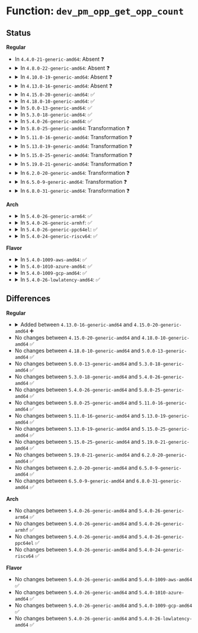 # Function: <code>dev_pm_opp_get_opp_count</code>

## Status
<b>Regular</b>
<ul>
<li>
In <code>4.4.0-21-generic-amd64</code>: Absent ❓
</li>
<li>
<details>
<summary>In <code>4.8.0-22-generic-amd64</code>: Absent ❓</summary>

```json
{
  "name": "dev_pm_opp_get_opp_count",
  "collision_type": "Unique Static",
  "inline_type": "Full",
  "funcs": [
    {
      "addr": 0,
      "name": "dev_pm_opp_get_opp_count",
      "external": false,
      "loc": "include/linux/pm_opp.h:88",
      "file": "drivers/devfreq/devfreq.c",
      "inline": "declared, inlined",
      "caller_inline": [],
      "caller_func": []
    }
  ],
  "symbols": []
}
```
</details>
</li>
<li>
<details>
<summary>In <code>4.10.0-19-generic-amd64</code>: Absent ❓</summary>

```json
{
  "name": "dev_pm_opp_get_opp_count",
  "collision_type": "Unique Static",
  "inline_type": "Full",
  "funcs": [
    {
      "addr": 0,
      "name": "dev_pm_opp_get_opp_count",
      "external": false,
      "loc": "include/linux/pm_opp.h:142",
      "file": "drivers/devfreq/devfreq.c",
      "inline": "declared, inlined",
      "caller_inline": [],
      "caller_func": []
    }
  ],
  "symbols": []
}
```
</details>
</li>
<li>
<details>
<summary>In <code>4.13.0-16-generic-amd64</code>: Absent ❓</summary>

```json
{
  "name": "dev_pm_opp_get_opp_count",
  "collision_type": "Unique Static",
  "inline_type": "Full",
  "funcs": [
    {
      "addr": 0,
      "name": "dev_pm_opp_get_opp_count",
      "external": false,
      "loc": "include/linux/pm_opp.h:156",
      "file": "drivers/devfreq/devfreq.c",
      "inline": "declared, inlined",
      "caller_inline": [],
      "caller_func": []
    }
  ],
  "symbols": []
}
```
</details>
</li>
<li>
<details>
<summary>In <code>4.15.0-20-generic-amd64</code>: ✅</summary>

```c
int dev_pm_opp_get_opp_count(struct device * dev)
```

```json
{
  "name": "dev_pm_opp_get_opp_count",
  "collision_type": "Unique Global",
  "inline_type": "No",
  "funcs": [
    {
      "addr": 18446744071587054752,
      "name": "dev_pm_opp_get_opp_count",
      "external": true,
      "loc": "drivers/opp/core.c:312",
      "file": "drivers/opp/core.c",
      "inline": "seen, unknown",
      "caller_inline": [],
      "caller_func": [
        "drivers/thermal/devfreq_cooling.c:of_devfreq_cooling_register_power",
        "drivers/opp/cpu.c:dev_pm_opp_init_cpufreq_table"
      ]
    }
  ],
  "symbols": [
    {
      "addr": 18446744071587054752,
      "name": "dev_pm_opp_get_opp_count",
      "section": ".text",
      "bind": "STB_GLOBAL",
      "size": 147
    }
  ]
}
```
</details>
</li>
<li>
<details>
<summary>In <code>4.18.0-10-generic-amd64</code>: ✅</summary>

```c
int dev_pm_opp_get_opp_count(struct device * dev)
```

```json
{
  "name": "dev_pm_opp_get_opp_count",
  "collision_type": "Unique Global",
  "inline_type": "No",
  "funcs": [
    {
      "addr": 18446744071587355904,
      "name": "dev_pm_opp_get_opp_count",
      "external": true,
      "loc": "drivers/opp/core.c:327",
      "file": "drivers/opp/core.c",
      "inline": "seen, unknown",
      "caller_inline": [],
      "caller_func": [
        "drivers/thermal/devfreq_cooling.c:of_devfreq_cooling_register_power",
        "drivers/opp/cpu.c:dev_pm_opp_init_cpufreq_table"
      ]
    }
  ],
  "symbols": [
    {
      "addr": 18446744071587355904,
      "name": "dev_pm_opp_get_opp_count",
      "section": ".text",
      "bind": "STB_GLOBAL",
      "size": 117
    }
  ]
}
```
</details>
</li>
<li>
<details>
<summary>In <code>5.0.0-13-generic-amd64</code>: ✅</summary>

```c
int dev_pm_opp_get_opp_count(struct device * dev)
```

```json
{
  "name": "dev_pm_opp_get_opp_count",
  "collision_type": "Unique Global",
  "inline_type": "No",
  "funcs": [
    {
      "addr": 18446744071587535344,
      "name": "dev_pm_opp_get_opp_count",
      "external": true,
      "loc": "drivers/opp/core.c:311",
      "file": "drivers/opp/core.c",
      "inline": "seen, unknown",
      "caller_inline": [],
      "caller_func": [
        "drivers/thermal/devfreq_cooling.c:of_devfreq_cooling_register_power",
        "drivers/opp/cpu.c:dev_pm_opp_init_cpufreq_table"
      ]
    }
  ],
  "symbols": [
    {
      "addr": 18446744071587535344,
      "name": "dev_pm_opp_get_opp_count",
      "section": ".text",
      "bind": "STB_GLOBAL",
      "size": 122
    }
  ]
}
```
</details>
</li>
<li>
<details>
<summary>In <code>5.3.0-18-generic-amd64</code>: ✅</summary>

```c
int dev_pm_opp_get_opp_count(struct device * dev)
```

```json
{
  "name": "dev_pm_opp_get_opp_count",
  "collision_type": "Unique Global",
  "inline_type": "No",
  "funcs": [
    {
      "addr": 18446744071587809232,
      "name": "dev_pm_opp_get_opp_count",
      "external": true,
      "loc": "drivers/opp/core.c:326",
      "file": "drivers/opp/core.c",
      "inline": "seen, unknown",
      "caller_inline": [],
      "caller_func": [
        "drivers/thermal/devfreq_cooling.c:of_devfreq_cooling_register_power",
        "drivers/opp/cpu.c:dev_pm_opp_init_cpufreq_table",
        "drivers/devfreq/devfreq.c:devfreq_add_device"
      ]
    }
  ],
  "symbols": [
    {
      "addr": 18446744071587809232,
      "name": "dev_pm_opp_get_opp_count",
      "section": ".text",
      "bind": "STB_GLOBAL",
      "size": 108
    }
  ]
}
```
</details>
</li>
<li>
<details>
<summary>In <code>5.4.0-26-generic-amd64</code>: ✅</summary>

```c
int dev_pm_opp_get_opp_count(struct device * dev)
```

```json
{
  "name": "dev_pm_opp_get_opp_count",
  "collision_type": "Unique Global",
  "inline_type": "No",
  "funcs": [
    {
      "addr": 18446744071588014400,
      "name": "dev_pm_opp_get_opp_count",
      "external": true,
      "loc": "drivers/opp/core.c:326",
      "file": "drivers/opp/core.c",
      "inline": "seen, unknown",
      "caller_inline": [],
      "caller_func": [
        "drivers/thermal/devfreq_cooling.c:of_devfreq_cooling_register_power",
        "drivers/opp/cpu.c:dev_pm_opp_init_cpufreq_table",
        "drivers/devfreq/devfreq.c:devfreq_add_device"
      ]
    }
  ],
  "symbols": [
    {
      "addr": 18446744071588014400,
      "name": "dev_pm_opp_get_opp_count",
      "section": ".text",
      "bind": "STB_GLOBAL",
      "size": 108
    }
  ]
}
```
</details>
</li>
<li>
<details>
<summary>In <code>5.8.0-25-generic-amd64</code>: Transformation ❓</summary>

```c
int dev_pm_opp_get_opp_count(struct device * dev)
```

```json
{
  "name": "dev_pm_opp_get_opp_count",
  "collision_type": "Unique Global",
  "inline_type": "No",
  "funcs": [
    {
      "addr": 0,
      "name": "dev_pm_opp_get_opp_count",
      "external": true,
      "loc": "drivers/opp/core.c:326",
      "file": "drivers/opp/core.c",
      "inline": "seen, unknown",
      "caller_inline": [],
      "caller_func": [
        "drivers/thermal/devfreq_cooling.c:devfreq_cooling_gen_tables",
        "drivers/opp/cpu.c:dev_pm_opp_init_cpufreq_table",
        "drivers/devfreq/devfreq.c:set_freq_table"
      ]
    }
  ],
  "symbols": [
    {
      "addr": 18446744071588877410,
      "name": "dev_pm_opp_get_opp_count.cold",
      "section": ".text",
      "bind": "STB_LOCAL",
      "size": 31
    },
    {
      "addr": 18446744071588866448,
      "name": "dev_pm_opp_get_opp_count",
      "section": ".text",
      "bind": "STB_GLOBAL",
      "size": 225
    }
  ]
}
```
</details>
</li>
<li>
<details>
<summary>In <code>5.11.0-16-generic-amd64</code>: Transformation ❓</summary>

```c
int dev_pm_opp_get_opp_count(struct device * dev)
```

```json
{
  "name": "dev_pm_opp_get_opp_count",
  "collision_type": "Unique Global",
  "inline_type": "No",
  "funcs": [
    {
      "addr": 0,
      "name": "dev_pm_opp_get_opp_count",
      "external": true,
      "loc": "drivers/opp/core.c:326",
      "file": "drivers/opp/core.c",
      "inline": "seen, unknown",
      "caller_inline": [],
      "caller_func": [
        "drivers/thermal/devfreq_cooling.c:of_devfreq_cooling_register_power",
        "drivers/opp/cpu.c:dev_pm_opp_init_cpufreq_table",
        "drivers/devfreq/devfreq.c:set_freq_table"
      ]
    }
  ],
  "symbols": [
    {
      "addr": 18446744071591596508,
      "name": "dev_pm_opp_get_opp_count.cold",
      "section": ".text",
      "bind": "STB_LOCAL",
      "size": 31
    },
    {
      "addr": 18446744071588882496,
      "name": "dev_pm_opp_get_opp_count",
      "section": ".text",
      "bind": "STB_GLOBAL",
      "size": 225
    }
  ]
}
```
</details>
</li>
<li>
<details>
<summary>In <code>5.13.0-19-generic-amd64</code>: Transformation ❓</summary>

```c
int dev_pm_opp_get_opp_count(struct device * dev)
```

```json
{
  "name": "dev_pm_opp_get_opp_count",
  "collision_type": "Unique Global",
  "inline_type": "No",
  "funcs": [
    {
      "addr": 0,
      "name": "dev_pm_opp_get_opp_count",
      "external": true,
      "loc": "drivers/opp/core.c:356",
      "file": "drivers/opp/core.c",
      "inline": "seen, unknown",
      "caller_inline": [],
      "caller_func": [
        "drivers/thermal/devfreq_cooling.c:of_devfreq_cooling_register_power",
        "drivers/opp/cpu.c:dev_pm_opp_init_cpufreq_table",
        "drivers/devfreq/devfreq.c:devfreq_add_device"
      ]
    }
  ],
  "symbols": [
    {
      "addr": 18446744071591539411,
      "name": "dev_pm_opp_get_opp_count.cold",
      "section": ".text",
      "bind": "STB_LOCAL",
      "size": 31
    },
    {
      "addr": 18446744071588769456,
      "name": "dev_pm_opp_get_opp_count",
      "section": ".text",
      "bind": "STB_GLOBAL",
      "size": 225
    }
  ]
}
```
</details>
</li>
<li>
<details>
<summary>In <code>5.15.0-25-generic-amd64</code>: Transformation ❓</summary>

```c
int dev_pm_opp_get_opp_count(struct device * dev)
```

```json
{
  "name": "dev_pm_opp_get_opp_count",
  "collision_type": "Unique Global",
  "inline_type": "No",
  "funcs": [
    {
      "addr": 0,
      "name": "dev_pm_opp_get_opp_count",
      "external": true,
      "loc": "drivers/opp/core.c:356",
      "file": "drivers/opp/core.c",
      "inline": "seen, unknown",
      "caller_inline": [],
      "caller_func": [
        "drivers/thermal/devfreq_cooling.c:of_devfreq_cooling_register_power",
        "drivers/opp/cpu.c:dev_pm_opp_init_cpufreq_table",
        "drivers/devfreq/devfreq.c:devfreq_add_device"
      ]
    }
  ],
  "symbols": [
    {
      "addr": 18446744071592653713,
      "name": "dev_pm_opp_get_opp_count.cold",
      "section": ".text",
      "bind": "STB_LOCAL",
      "size": 59
    },
    {
      "addr": 18446744071589461152,
      "name": "dev_pm_opp_get_opp_count",
      "section": ".text",
      "bind": "STB_GLOBAL",
      "size": 264
    }
  ]
}
```
</details>
</li>
<li>
<details>
<summary>In <code>5.19.0-21-generic-amd64</code>: Transformation ❓</summary>

```c
int dev_pm_opp_get_opp_count(struct device * dev)
```

```json
{
  "name": "dev_pm_opp_get_opp_count",
  "collision_type": "Unique Global",
  "inline_type": "No",
  "funcs": [
    {
      "addr": 0,
      "name": "dev_pm_opp_get_opp_count",
      "external": true,
      "loc": "drivers/opp/core.c:381",
      "file": "drivers/opp/core.c",
      "inline": "seen, unknown",
      "caller_inline": [],
      "caller_func": [
        "drivers/thermal/devfreq_cooling.c:of_devfreq_cooling_register_power",
        "drivers/opp/cpu.c:dev_pm_opp_init_cpufreq_table",
        "drivers/devfreq/devfreq.c:devfreq_add_device"
      ]
    }
  ],
  "symbols": [
    {
      "addr": 18446744071594538341,
      "name": "dev_pm_opp_get_opp_count.cold",
      "section": ".text",
      "bind": "STB_LOCAL",
      "size": 59
    },
    {
      "addr": 18446744071590938688,
      "name": "dev_pm_opp_get_opp_count",
      "section": ".text",
      "bind": "STB_GLOBAL",
      "size": 278
    }
  ]
}
```
</details>
</li>
<li>
<details>
<summary>In <code>6.2.0-20-generic-amd64</code>: Transformation ❓</summary>

```c
int dev_pm_opp_get_opp_count(struct device * dev)
```

```json
{
  "name": "dev_pm_opp_get_opp_count",
  "collision_type": "Unique Global",
  "inline_type": "No",
  "funcs": [
    {
      "addr": 0,
      "name": "dev_pm_opp_get_opp_count",
      "external": true,
      "loc": "drivers/opp/core.c:425",
      "file": "drivers/opp/core.c",
      "inline": "seen, unknown",
      "caller_inline": [],
      "caller_func": [
        "drivers/thermal/devfreq_cooling.c:of_devfreq_cooling_register_power",
        "drivers/opp/cpu.c:dev_pm_opp_init_cpufreq_table",
        "drivers/devfreq/devfreq.c:devfreq_add_device"
      ]
    }
  ],
  "symbols": [
    {
      "addr": 18446744071596313313,
      "name": "dev_pm_opp_get_opp_count.cold",
      "section": ".text",
      "bind": "STB_LOCAL",
      "size": 28
    },
    {
      "addr": 18446744071592642224,
      "name": "dev_pm_opp_get_opp_count",
      "section": ".text",
      "bind": "STB_GLOBAL",
      "size": 303
    }
  ]
}
```
</details>
</li>
<li>
<details>
<summary>In <code>6.5.0-9-generic-amd64</code>: Transformation ❓</summary>

```c
int dev_pm_opp_get_opp_count(struct device * dev)
```

```json
{
  "name": "dev_pm_opp_get_opp_count",
  "collision_type": "Unique Global",
  "inline_type": "No",
  "funcs": [
    {
      "addr": 0,
      "name": "dev_pm_opp_get_opp_count",
      "external": true,
      "loc": "drivers/opp/core.c:428",
      "file": "drivers/opp/core.c",
      "inline": "seen, unknown",
      "caller_inline": [],
      "caller_func": [
        "drivers/thermal/devfreq_cooling.c:of_devfreq_cooling_register_power",
        "drivers/opp/cpu.c:dev_pm_opp_init_cpufreq_table",
        "drivers/devfreq/devfreq.c:devfreq_add_device"
      ]
    }
  ],
  "symbols": [
    {
      "addr": 18446744071596842167,
      "name": "dev_pm_opp_get_opp_count.cold",
      "section": ".text",
      "bind": "STB_LOCAL",
      "size": 28
    },
    {
      "addr": 18446744071593072720,
      "name": "dev_pm_opp_get_opp_count",
      "section": ".text",
      "bind": "STB_GLOBAL",
      "size": 303
    }
  ]
}
```
</details>
</li>
<li>
<details>
<summary>In <code>6.8.0-31-generic-amd64</code>: Transformation ❓</summary>

```c
int dev_pm_opp_get_opp_count(struct device * dev)
```

```json
{
  "name": "dev_pm_opp_get_opp_count",
  "collision_type": "Unique Global",
  "inline_type": "No",
  "funcs": [
    {
      "addr": 0,
      "name": "dev_pm_opp_get_opp_count",
      "external": true,
      "loc": "drivers/opp/core.c:427",
      "file": "drivers/opp/core.c",
      "inline": "seen, unknown",
      "caller_inline": [],
      "caller_func": [
        "drivers/thermal/devfreq_cooling.c:of_devfreq_cooling_register_power",
        "drivers/opp/cpu.c:dev_pm_opp_init_cpufreq_table",
        "drivers/devfreq/devfreq.c:devfreq_add_device"
      ]
    }
  ],
  "symbols": [
    {
      "addr": 18446744071597767168,
      "name": "dev_pm_opp_get_opp_count.cold",
      "section": ".text",
      "bind": "STB_LOCAL",
      "size": 28
    },
    {
      "addr": 18446744071593824640,
      "name": "dev_pm_opp_get_opp_count",
      "section": ".text",
      "bind": "STB_GLOBAL",
      "size": 303
    }
  ]
}
```
</details>
</li>
</ul>
<b>Arch</b>
<ul>
<li>
<details>
<summary>In <code>5.4.0-26-generic-arm64</code>: ✅</summary>

```c
int dev_pm_opp_get_opp_count(struct device * dev)
```

```json
{
  "name": "dev_pm_opp_get_opp_count",
  "collision_type": "Unique Global",
  "inline_type": "No",
  "funcs": [
    {
      "addr": 18446603336501271168,
      "name": "dev_pm_opp_get_opp_count",
      "external": true,
      "loc": "drivers/opp/core.c:326",
      "file": "drivers/opp/core.c",
      "inline": "seen, unknown",
      "caller_inline": [],
      "caller_func": [
        "drivers/thermal/cpu_cooling.c:__cpufreq_cooling_register",
        "drivers/thermal/devfreq_cooling.c:of_devfreq_cooling_register_power",
        "drivers/opp/cpu.c:dev_pm_opp_init_cpufreq_table",
        "drivers/opp/of.c:dev_pm_opp_of_register_em",
        "drivers/cpufreq/cpufreq-dt.c:cpufreq_init",
        "drivers/devfreq/devfreq.c:devfreq_add_device"
      ]
    }
  ],
  "symbols": [
    {
      "addr": 18446603336501271168,
      "name": "dev_pm_opp_get_opp_count",
      "section": ".text",
      "bind": "STB_GLOBAL",
      "size": 144
    }
  ]
}
```
</details>
</li>
<li>
<details>
<summary>In <code>5.4.0-26-generic-armhf</code>: ✅</summary>

```c
int dev_pm_opp_get_opp_count(struct device * dev)
```

```json
{
  "name": "dev_pm_opp_get_opp_count",
  "collision_type": "Unique Global",
  "inline_type": "No",
  "funcs": [
    {
      "addr": 3233761112,
      "name": "dev_pm_opp_get_opp_count",
      "external": true,
      "loc": "drivers/opp/core.c:326",
      "file": "drivers/opp/core.c",
      "inline": "seen, unknown",
      "caller_inline": [],
      "caller_func": [
        "drivers/thermal/cpu_cooling.c:__cpufreq_cooling_register",
        "drivers/thermal/devfreq_cooling.c:of_devfreq_cooling_register_power",
        "drivers/opp/cpu.c:dev_pm_opp_init_cpufreq_table",
        "drivers/opp/of.c:dev_pm_opp_of_register_em",
        "drivers/cpufreq/cpufreq-dt.c:cpufreq_init",
        "drivers/devfreq/devfreq.c:devfreq_add_device"
      ]
    }
  ],
  "symbols": [
    {
      "addr": 3233761112,
      "name": "dev_pm_opp_get_opp_count",
      "section": ".text",
      "bind": "STB_GLOBAL",
      "size": 132
    }
  ]
}
```
</details>
</li>
<li>
<details>
<summary>In <code>5.4.0-26-generic-ppc64el</code>: ✅</summary>

```c
int dev_pm_opp_get_opp_count(struct device * dev)
```

```json
{
  "name": "dev_pm_opp_get_opp_count",
  "collision_type": "Unique Global",
  "inline_type": "No",
  "funcs": [
    {
      "addr": 13835058055294792992,
      "name": "dev_pm_opp_get_opp_count",
      "external": true,
      "loc": "drivers/opp/core.c:326",
      "file": "drivers/opp/core.c",
      "inline": "seen, unknown",
      "caller_inline": [],
      "caller_func": [
        "drivers/thermal/cpu_cooling.c:__cpufreq_cooling_register",
        "drivers/thermal/devfreq_cooling.c:of_devfreq_cooling_register_power",
        "drivers/opp/cpu.c:dev_pm_opp_init_cpufreq_table",
        "drivers/opp/of.c:dev_pm_opp_of_register_em",
        "drivers/devfreq/devfreq.c:devfreq_add_device"
      ]
    }
  ],
  "symbols": [
    {
      "addr": 13835058055294792992,
      "name": "dev_pm_opp_get_opp_count",
      "section": ".text",
      "bind": "STB_GLOBAL",
      "size": 172
    }
  ]
}
```
</details>
</li>
<li>
<details>
<summary>In <code>5.4.0-24-generic-riscv64</code>: ✅</summary>

```c
int dev_pm_opp_get_opp_count(struct device * dev)
```

```json
{
  "name": "dev_pm_opp_get_opp_count",
  "collision_type": "Unique Global",
  "inline_type": "No",
  "funcs": [
    {
      "addr": 18446743936277947228,
      "name": "dev_pm_opp_get_opp_count",
      "external": true,
      "loc": "drivers/opp/core.c:326",
      "file": "drivers/opp/core.c",
      "inline": "seen, unknown",
      "caller_inline": [],
      "caller_func": [
        "drivers/thermal/devfreq_cooling.c:of_devfreq_cooling_register_power",
        "drivers/opp/of.c:dev_pm_opp_of_register_em",
        "drivers/devfreq/devfreq.c:devfreq_add_device"
      ]
    }
  ],
  "symbols": [
    {
      "addr": 18446743936277947228,
      "name": "dev_pm_opp_get_opp_count",
      "section": ".text",
      "bind": "STB_GLOBAL",
      "size": 136
    }
  ]
}
```
</details>
</li>
</ul>
<b>Flavor</b>
<ul>
<li>
<details>
<summary>In <code>5.4.0-1009-aws-amd64</code>: ✅</summary>

```c
int dev_pm_opp_get_opp_count(struct device * dev)
```

```json
{
  "name": "dev_pm_opp_get_opp_count",
  "collision_type": "Unique Global",
  "inline_type": "No",
  "funcs": [
    {
      "addr": 18446744071587639392,
      "name": "dev_pm_opp_get_opp_count",
      "external": true,
      "loc": "drivers/opp/core.c:326",
      "file": "drivers/opp/core.c",
      "inline": "seen, unknown",
      "caller_inline": [],
      "caller_func": [
        "drivers/thermal/devfreq_cooling.c:of_devfreq_cooling_register_power",
        "drivers/opp/cpu.c:dev_pm_opp_init_cpufreq_table",
        "drivers/devfreq/devfreq.c:devfreq_add_device"
      ]
    }
  ],
  "symbols": [
    {
      "addr": 18446744071587639392,
      "name": "dev_pm_opp_get_opp_count",
      "section": ".text",
      "bind": "STB_GLOBAL",
      "size": 108
    }
  ]
}
```
</details>
</li>
<li>
<details>
<summary>In <code>5.4.0-1010-azure-amd64</code>: ✅</summary>

```c
int dev_pm_opp_get_opp_count(struct device * dev)
```

```json
{
  "name": "dev_pm_opp_get_opp_count",
  "collision_type": "Unique Global",
  "inline_type": "No",
  "funcs": [
    {
      "addr": 18446744071587413264,
      "name": "dev_pm_opp_get_opp_count",
      "external": true,
      "loc": "drivers/opp/core.c:326",
      "file": "drivers/opp/core.c",
      "inline": "seen, unknown",
      "caller_inline": [],
      "caller_func": [
        "drivers/thermal/devfreq_cooling.c:of_devfreq_cooling_register_power",
        "drivers/opp/cpu.c:dev_pm_opp_init_cpufreq_table",
        "drivers/devfreq/devfreq.c:devfreq_add_device"
      ]
    }
  ],
  "symbols": [
    {
      "addr": 18446744071587413264,
      "name": "dev_pm_opp_get_opp_count",
      "section": ".text",
      "bind": "STB_GLOBAL",
      "size": 108
    }
  ]
}
```
</details>
</li>
<li>
<details>
<summary>In <code>5.4.0-1009-gcp-amd64</code>: ✅</summary>

```c
int dev_pm_opp_get_opp_count(struct device * dev)
```

```json
{
  "name": "dev_pm_opp_get_opp_count",
  "collision_type": "Unique Global",
  "inline_type": "No",
  "funcs": [
    {
      "addr": 18446744071587970544,
      "name": "dev_pm_opp_get_opp_count",
      "external": true,
      "loc": "drivers/opp/core.c:326",
      "file": "drivers/opp/core.c",
      "inline": "seen, unknown",
      "caller_inline": [],
      "caller_func": [
        "drivers/thermal/devfreq_cooling.c:of_devfreq_cooling_register_power",
        "drivers/opp/cpu.c:dev_pm_opp_init_cpufreq_table",
        "drivers/devfreq/devfreq.c:devfreq_add_device"
      ]
    }
  ],
  "symbols": [
    {
      "addr": 18446744071587970544,
      "name": "dev_pm_opp_get_opp_count",
      "section": ".text",
      "bind": "STB_GLOBAL",
      "size": 108
    }
  ]
}
```
</details>
</li>
<li>
<details>
<summary>In <code>5.4.0-26-lowlatency-amd64</code>: ✅</summary>

```c
int dev_pm_opp_get_opp_count(struct device * dev)
```

```json
{
  "name": "dev_pm_opp_get_opp_count",
  "collision_type": "Unique Global",
  "inline_type": "No",
  "funcs": [
    {
      "addr": 18446744071588085920,
      "name": "dev_pm_opp_get_opp_count",
      "external": true,
      "loc": "drivers/opp/core.c:326",
      "file": "drivers/opp/core.c",
      "inline": "seen, unknown",
      "caller_inline": [],
      "caller_func": [
        "drivers/thermal/devfreq_cooling.c:of_devfreq_cooling_register_power",
        "drivers/opp/cpu.c:dev_pm_opp_init_cpufreq_table",
        "drivers/devfreq/devfreq.c:devfreq_add_device"
      ]
    }
  ],
  "symbols": [
    {
      "addr": 18446744071588085920,
      "name": "dev_pm_opp_get_opp_count",
      "section": ".text",
      "bind": "STB_GLOBAL",
      "size": 108
    }
  ]
}
```
</details>
</li>
</ul>

## Differences
<b>Regular</b>
<ul>
<li>
<details>
<summary>Added between <code>4.13.0-16-generic-amd64</code> and <code>4.15.0-20-generic-amd64</code> ➕</summary>

```c
int dev_pm_opp_get_opp_count(struct device * dev)
```
</details>
</li>
<li>
No changes between <code>4.15.0-20-generic-amd64</code> and <code>4.18.0-10-generic-amd64</code> ✅
</li>
<li>
No changes between <code>4.18.0-10-generic-amd64</code> and <code>5.0.0-13-generic-amd64</code> ✅
</li>
<li>
No changes between <code>5.0.0-13-generic-amd64</code> and <code>5.3.0-18-generic-amd64</code> ✅
</li>
<li>
No changes between <code>5.3.0-18-generic-amd64</code> and <code>5.4.0-26-generic-amd64</code> ✅
</li>
<li>
No changes between <code>5.4.0-26-generic-amd64</code> and <code>5.8.0-25-generic-amd64</code> ✅
</li>
<li>
No changes between <code>5.8.0-25-generic-amd64</code> and <code>5.11.0-16-generic-amd64</code> ✅
</li>
<li>
No changes between <code>5.11.0-16-generic-amd64</code> and <code>5.13.0-19-generic-amd64</code> ✅
</li>
<li>
No changes between <code>5.13.0-19-generic-amd64</code> and <code>5.15.0-25-generic-amd64</code> ✅
</li>
<li>
No changes between <code>5.15.0-25-generic-amd64</code> and <code>5.19.0-21-generic-amd64</code> ✅
</li>
<li>
No changes between <code>5.19.0-21-generic-amd64</code> and <code>6.2.0-20-generic-amd64</code> ✅
</li>
<li>
No changes between <code>6.2.0-20-generic-amd64</code> and <code>6.5.0-9-generic-amd64</code> ✅
</li>
<li>
No changes between <code>6.5.0-9-generic-amd64</code> and <code>6.8.0-31-generic-amd64</code> ✅
</li>
</ul>
<b>Arch</b>
<ul>
<li>
No changes between <code>5.4.0-26-generic-amd64</code> and <code>5.4.0-26-generic-arm64</code> ✅
</li>
<li>
No changes between <code>5.4.0-26-generic-amd64</code> and <code>5.4.0-26-generic-armhf</code> ✅
</li>
<li>
No changes between <code>5.4.0-26-generic-amd64</code> and <code>5.4.0-26-generic-ppc64el</code> ✅
</li>
<li>
No changes between <code>5.4.0-26-generic-amd64</code> and <code>5.4.0-24-generic-riscv64</code> ✅
</li>
</ul>
<b>Flavor</b>
<ul>
<li>
No changes between <code>5.4.0-26-generic-amd64</code> and <code>5.4.0-1009-aws-amd64</code> ✅
</li>
<li>
No changes between <code>5.4.0-26-generic-amd64</code> and <code>5.4.0-1010-azure-amd64</code> ✅
</li>
<li>
No changes between <code>5.4.0-26-generic-amd64</code> and <code>5.4.0-1009-gcp-amd64</code> ✅
</li>
<li>
No changes between <code>5.4.0-26-generic-amd64</code> and <code>5.4.0-26-lowlatency-amd64</code> ✅
</li>
</ul>
